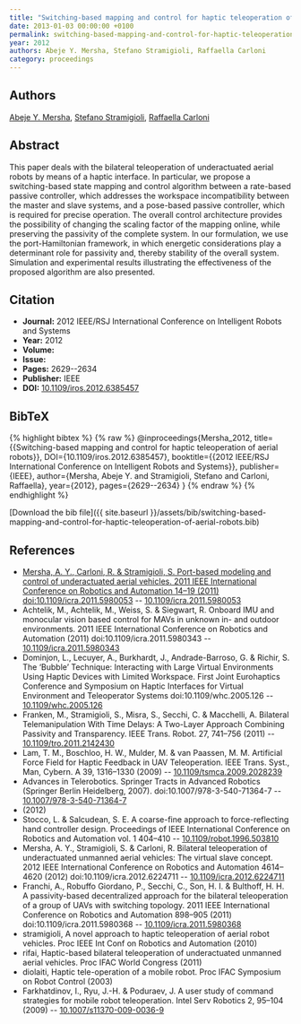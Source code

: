 ```yaml
---
title: "Switching-based mapping and control for haptic teleoperation of aerial robots"
date: 2013-01-03 00:00:00 +0100
permalink: switching-based-mapping-and-control-for-haptic-teleoperation-of-aerial-robots
year: 2012
authors: Abeje Y. Mersha, Stefano Stramigioli, Raffaella Carloni
category: proceedings
---
```

 
## Authors
[Abeje Y. Mersha](authors/abeje-y-mersha), [Stefano Stramigioli](authors/stefano-stramigioli), [Raffaella Carloni](authors/raffaella-carloni)
 
## Abstract
This paper deals with the bilateral teleoperation of underactuated aerial robots by means of a haptic interface. In particular, we propose a switching-based state mapping and control algorithm between a rate-based passive controller, which addresses the workspace incompatibility between the master and slave systems, and a pose-based passive controller, which is required for precise operation. The overall control architecture provides the possibility of changing the scaling factor of the mapping online, while preserving the passivity of the complete system. In our formulation, we use the port-Hamiltonian framework, in which energetic considerations play a determinant role for passivity and, thereby stability of the overall system. Simulation and experimental results illustrating the effectiveness of the proposed algorithm are also presented.
 
## Citation
- **Journal:** 2012 IEEE/RSJ International Conference on Intelligent Robots and Systems
- **Year:** 2012
- **Volume:** 
- **Issue:** 
- **Pages:** 2629--2634
- **Publisher:** IEEE
- **DOI:** [10.1109/iros.2012.6385457](https://doi.org/10.1109/iros.2012.6385457)
 
## BibTeX
{% highlight bibtex %}
{% raw %}
@inproceedings{Mersha_2012,
  title={{Switching-based mapping and control for haptic teleoperation of aerial robots}},
  DOI={10.1109/iros.2012.6385457},
  booktitle={{2012 IEEE/RSJ International Conference on Intelligent Robots and Systems}},
  publisher={IEEE},
  author={Mersha, Abeje Y. and Stramigioli, Stefano and Carloni, Raffaella},
  year={2012},
  pages={2629--2634}
}
{% endraw %}
{% endhighlight %}
 
[Download the bib file]({{ site.baseurl }}/assets/bib/switching-based-mapping-and-control-for-haptic-teleoperation-of-aerial-robots.bib)
 
## References
- [Mersha, A. Y., Carloni, R. & Stramigioli, S. Port-based modeling and control of underactuated aerial vehicles. 2011 IEEE International Conference on Robotics and Automation 14–19 (2011) doi:10.1109/icra.2011.5980053](port-based-modeling-and-control-of-underactuated-aerial-vehicles) -- [10.1109/icra.2011.5980053](https://doi.org/10.1109/icra.2011.5980053)
- Achtelik, M., Achtelik, M., Weiss, S. & Siegwart, R. Onboard IMU and monocular vision based control for MAVs in unknown in- and outdoor environments. 2011 IEEE International Conference on Robotics and Automation (2011) doi:10.1109/icra.2011.5980343 -- [10.1109/icra.2011.5980343](https://doi.org/10.1109/icra.2011.5980343)
- Dominjon, L., Lecuyer, A., Burkhardt, J., Andrade-Barroso, G. & Richir, S. The ‘Bubble’ Technique: Interacting with Large Virtual Environments Using Haptic Devices with Limited Workspace. First Joint Eurohaptics Conference and Symposium on Haptic Interfaces for Virtual Environment and Teleoperator Systems doi:10.1109/whc.2005.126 -- [10.1109/whc.2005.126](https://doi.org/10.1109/whc.2005.126)
- Franken, M., Stramigioli, S., Misra, S., Secchi, C. & Macchelli, A. Bilateral Telemanipulation With Time Delays: A Two-Layer Approach Combining Passivity and Transparency. IEEE Trans. Robot. 27, 741–756 (2011) -- [10.1109/tro.2011.2142430](https://doi.org/10.1109/tro.2011.2142430)
- Lam, T. M., Boschloo, H. W., Mulder, M. & van Paassen, M. M. Artificial Force Field for Haptic Feedback in UAV Teleoperation. IEEE Trans. Syst., Man, Cybern. A 39, 1316–1330 (2009) -- [10.1109/tsmca.2009.2028239](https://doi.org/10.1109/tsmca.2009.2028239)
- Advances in Telerobotics. Springer Tracts in Advanced Robotics (Springer Berlin Heidelberg, 2007). doi:10.1007/978-3-540-71364-7 -- [10.1007/978-3-540-71364-7](https://doi.org/10.1007/978-3-540-71364-7)
- (2012)
- Stocco, L. & Salcudean, S. E. A coarse-fine approach to force-reflecting hand controller design. Proceedings of IEEE International Conference on Robotics and Automation vol. 1 404–410 -- [10.1109/robot.1996.503810](https://doi.org/10.1109/robot.1996.503810)
- Mersha, A. Y., Stramigioli, S. & Carloni, R. Bilateral teleoperation of underactuated unmanned aerial vehicles: The virtual slave concept. 2012 IEEE International Conference on Robotics and Automation 4614–4620 (2012) doi:10.1109/icra.2012.6224711 -- [10.1109/icra.2012.6224711](https://doi.org/10.1109/icra.2012.6224711)
- Franchi, A., Robuffo Giordano, P., Secchi, C., Son, H. I. & Bulthoff, H. H. A passivity-based decentralized approach for the bilateral teleoperation of a group of UAVs with switching topology. 2011 IEEE International Conference on Robotics and Automation 898–905 (2011) doi:10.1109/icra.2011.5980368 -- [10.1109/icra.2011.5980368](https://doi.org/10.1109/icra.2011.5980368)
- stramigioli, A novel approach to haptic teleoperation of aerial robot vehicles. Proc IEEE Int Conf on Robotics and Automation (2010)
- rifai, Haptic-based bilateral teleoperation of underactuated unmanned aerial vehicles. Proc IFAC World Congress (2011)
- diolaiti, Haptic tele-operation of a mobile robot. Proc IFAC Symposium on Robot Control (2003)
- Farkhatdinov, I., Ryu, J.-H. & Poduraev, J. A user study of command strategies for mobile robot teleoperation. Intel Serv Robotics 2, 95–104 (2009) -- [10.1007/s11370-009-0036-9](https://doi.org/10.1007/s11370-009-0036-9)

